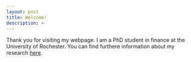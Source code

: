 ```yaml
---
layout: post
title: Welcome!
description: >
---
```


Thank you for visiting my webpage. I am a PhD student in finance at the University of Rochester. You can find furthere information about my research [here](https://botongshang.github.io/research/).
